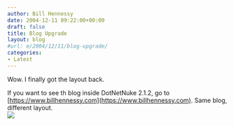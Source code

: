 ```yaml
---
author: Bill Hennessy
date: 2004-12-11 09:22:00+00:00
draft: false
title: Blog Upgrade
layout: blog
#url: e/2004/12/11/blog-upgrade/
categories:
- Latest
---
```


Wow. I finally got the layout back.  
  
If you want to see th blog inside DotNetNuke 2.1.2, go to [https://www.billhennessy.com](https://www.billhennessy.com). Same blog, different layout.   
![](https://blog.billhennessy.com/aggbug.aspx?PostID=850)


